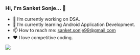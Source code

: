 ### Hi, I'm Sanket Sonje... 👋

<!--
**ssonje/ssonje** is a ✨ _special_ ✨ repository because its `README.md` (this file) appears on your GitHub profile. -->

- 🔭 I’m currently working on DSA.
- 🌱 I’m currently learning Android Application Development.
- 📫 How to reach me: sanket.sonje99@gmail.com
- ❤️ I love competitive coding.

<img src="https://github-readme-stats.vercel.app/api?username=ssonje&&show_icons=true&title_color=ffffff&icon_color=bb2acf&text_color=daf7dc&bg_color=151515">
